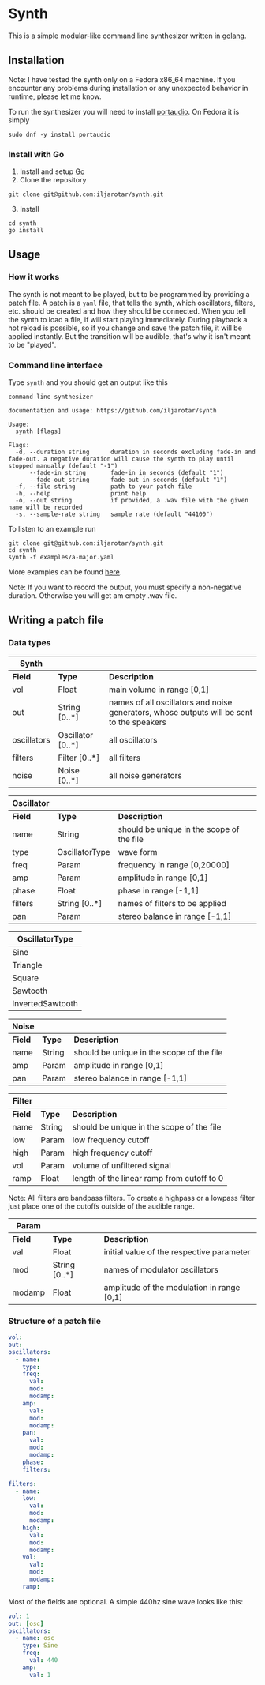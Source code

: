 # Synth

This is a simple modular-like command line synthesizer written in
[golang](https://go.dev/).

## Installation

Note: I have tested the synth only on a Fedora x86_64 machine. If you encounter
any problems during installation or any unexpected behavior in runtime, please
let me know.

To run the synthesizer you will need to install
[portaudio](http://portaudio.com/docs/v19-doxydocs/tutorial_start.html). On
Fedora it is simply

```
sudo dnf -y install portaudio
```

### Install with Go

1. Install and setup [Go](https://go.dev/doc/install)
2. Clone the repository

```
git clone git@github.com:iljarotar/synth.git
```

3. Install

```
cd synth
go install
```

## Usage

### How it works

The synth is not meant to be played, but to be programmed by providing a patch
file. A patch is a `yaml` file, that tells the synth, which oscillators,
filters, etc. should be created and how they should be connected. When you tell
the synth to load a file, if will start playing immediately. During playback a
hot reload is possible, so if you change and save the patch file, it will be
applied instantly. But the transition will be audible, that's why it isn't meant
to be "played".

### Command line interface

Type `synth` and you should get an output like this

```
command line synthesizer

documentation and usage: https://github.com/iljarotar/synth

Usage:
  synth [flags]

Flags:
  -d, --duration string      duration in seconds excluding fade-in and fade-out. a negative duration will cause the synth to play until stopped manually (default "-1")
      --fade-in string       fade-in in seconds (default "1")
      --fade-out string      fade-out in seconds (default "1")
  -f, --file string          path to your patch file
  -h, --help                 print help
  -o, --out string           if provided, a .wav file with the given name will be recorded
  -s, --sample-rate string   sample rate (default "44100")
```

To listen to an example run

```
git clone git@github.com:iljarotar/synth.git
cd synth
synth -f examples/a-major.yaml
```

More examples can be found [here](https://github.com/iljarotar/synth-patches).

Note: If you want to record the output, you must specify a non-negative
duration. Otherwise you will get am empty .wav file.

## Writing a patch file

### Data types

| Synth       |                   |                                                                                           |
| ----------- | ----------------- | ----------------------------------------------------------------------------------------- |
| **Field**   | **Type**          | **Description**                                                                           |
| vol         | Float             | main volume in range [0,1]                                                                |
| out         | String [0..*]     | names of all oscillators and noise generators, whose outputs will be sent to the speakers |
| oscillators | Oscillator [0..*] | all oscillators                                                                           |
| filters     | Filter [0..*]     | all filters                                                                               |
| noise       | Noise [0..*]      | all noise generators                                                                      |

| Oscillator |                |                                           |
| ---------- | -------------- | ----------------------------------------- |
| **Field**  | **Type**       | **Description**                           |
| name       | String         | should be unique in the scope of the file |
| type       | OscillatorType | wave form                                 |
| freq       | Param          | frequency in range [0,20000]              |
| amp        | Param          | amplitude in range [0,1]                  |
| phase      | Float          | phase in range [-1,1]                     |
| filters    | String [0..*]  | names of filters to be applied            |
| pan        | Param          | stereo balance in range [-1,1]            |

| OscillatorType   |
| ---------------- |
| Sine             |
| Triangle         |
| Square           |
| Sawtooth         |
| InvertedSawtooth |

| Noise     |          |                                           |
| --------- | -------- | ----------------------------------------- |
| **Field** | **Type** | **Description**                           |
| name      | String   | should be unique in the scope of the file |
| amp       | Param    | amplitude in range [0,1]                  |
| pan       | Param    | stereo balance in range [-1,1]            |

| Filter    |          |                                            |
| --------- | -------- | ------------------------------------------ |
| **Field** | **Type** | **Description**                            |
| name      | String   | should be unique in the scope of the file  |
| low       | Param    | low frequency cutoff                       |
| high      | Param    | high frequency cutoff                      |
| vol       | Param    | volume of unfiltered signal                |
| ramp      | Float    | length of the linear ramp from cutoff to 0 |

Note: All filters are bandpass filters. To create a highpass or a lowpass filter
just place one of the cutoffs outside of the audible range.

| Param     |               |                                            |
| --------- | ------------- | ------------------------------------------ |
| **Field** | **Type**      | **Description**                            |
| val       | Float         | initial value of the respective parameter  |
| mod       | String [0..*] | names of modulator oscillators             |
| modamp    | Float         | amplitude of the modulation in range [0,1] |

### Structure of a patch file

```yaml
vol:
out:
oscillators:
  - name:
    type:
    freq:
      val:
      mod:
      modamp:
    amp:
      val:
      mod:
      modamp:
    pan:
      val:
      mod:
      modamp:
    phase:
    filters:

filters:
  - name:
    low:
      val:
      mod:
      modamp:
    high:
      val:
      mod:
      modamp:
    vol:
      val:
      mod:
      modamp:
    ramp:
```

Most of the fields are optional. A simple 440hz sine wave looks like this:

```yaml
vol: 1
out: [osc]
oscillators:
  - name: osc
    type: Sine
    freq: 
      val: 440
    amp:
      val: 1
```
